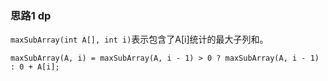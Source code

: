 ### 思路1 dp

`maxSubArray(int A[], int i)`表示包含了A[i]统计的最大子列和。

`maxSubArray(A, i) = maxSubArray(A, i - 1) > 0 ? maxSubArray(A, i - 1) : 0 + A[i];`
